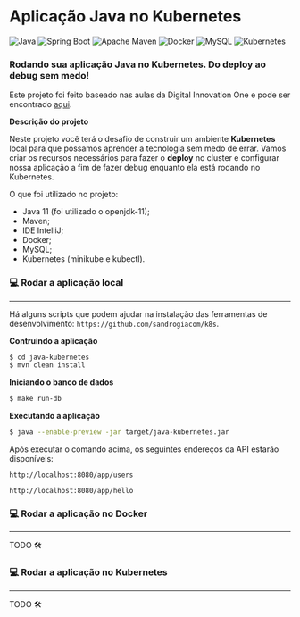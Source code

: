 # Aplicação Java no Kubernetes

![Java](https://img.shields.io/badge/-Java-333333?style=flat&logo=java)
![Spring Boot](https://img.shields.io/badge/-Spring_Boot-333333?style=flat&logo=spring)
![Apache Maven](https://img.shields.io/badge/-Apache_Maven-333333?style=flat&logo=apache-maven&logoColor=C71A36)
![Docker](https://img.shields.io/badge/-Docker-333333?style=flat&logo=docker)
![MySQL](https://img.shields.io/badge/-MySQL-333333?style=flat&logo=mysql)
![Kubernetes](https://img.shields.io/badge/-Kubernetes-333333?style=flat&logo=kubernetes)

### Rodando sua aplicação Java no Kubernetes. Do deploy ao debug sem medo!

Este projeto foi feito baseado nas aulas da Digital Innovation One e pode ser encontrado [aqui](https://github.com/sandrogiacom/java-kubernetes).

**Descrição do projeto**

Neste projeto você terá o desafio de construir um ambiente **Kubernetes** local para que possamos aprender a tecnologia sem medo de errar. Vamos criar os recursos necessários para fazer o **deploy** no cluster e configurar nossa aplicação a fim de fazer debug enquanto ela está rodando no Kubernetes.

O que foi utilizado no projeto:
- Java 11 (foi utilizado o openjdk-11);
- Maven;
- IDE IntelliJ;
- Docker;
- MySQL;
- Kubernetes (minikube e kubectl).

### :computer: Rodar a aplicação local
---

Há alguns scripts que podem ajudar na instalação das ferramentas de desenvolvimento: `https://github.com/sandrogiacom/k8s`.


**Contruindo a aplicação**
```bash
$ cd java-kubernetes
$ mvn clean install
```

**Iniciando o banco de dados**
```bash
$ make run-db
```

**Executando a aplicação**
```bash
$ java --enable-preview -jar target/java-kubernetes.jar
```

Após executar o comando acima, os seguintes endereços da API estarão disponíveis:
```
http://localhost:8080/app/users

http://localhost:8080/app/hello
```

### :computer: Rodar a aplicação no Docker
---

TODO :hammer_and_wrench:


### :computer: Rodar a aplicação no Kubernetes
---

TODO :hammer_and_wrench:

